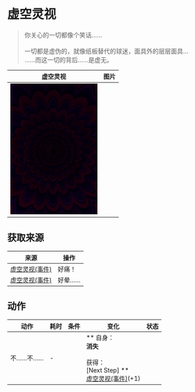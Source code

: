 # 虚空灵视  
> 你关心的一切都像个笑话……<br><br>一切都是虚伪的，就像纸板替代的球迷，面具外的层层面具…<br>……而这一切的背后……是虚无。<br>  
  
  虚空灵视  |   图片   
 ----  |  ----:   
   |  <img decoding="async" src="Sprite/Void.png" href="a.md" style="max-width:300px;max-height:300px;">   
  
## 获取来源  
来源  |  操作  
----  |  ----  
[虚空灵视(事件)](Event_SpiritsEverywhere1b.md)  |  好痛！  
[虚空灵视(事件)](Event_VoidExperience1b.md)  |  好晕……  
## 动作  
动作  |  耗时  |  条件  |  变化  |  状态  
----  |  ----  |  ----  |  ----  |  ----  
不……不……<br>  |  -  |    |  ** 自身：**<br>消失<br><br>** 获得： **<br>** [Next Step] **<br>  [虚空灵视(事件)](Event_VoidExperience1e.md)(+1)<br>  |    


<script>document.title="虚空灵视 - 卡牌生存百科 Card Survival Wiki";</script>